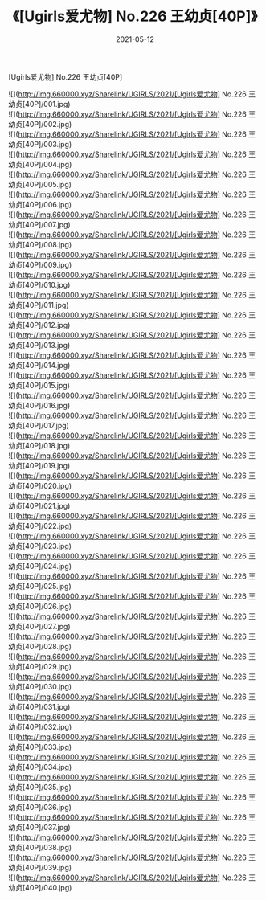 ﻿---
layout: post
title:  《[Ugirls爱尤物] No.226 王幼贞[40P]》
date:   2021-05-12
img: http://img.660000.xyz/Sharelink/UGIRLS/2021/[Ugirls爱尤物] No.226 王幼贞[40P]/000.jpg
categories: [美女, 清纯, 唯美]
---

[Ugirls爱尤物] No.226 王幼贞[40P]

  ![](http://img.660000.xyz/Sharelink/UGIRLS/2021/[Ugirls爱尤物] No.226 王幼贞[40P]/001.jpg) <br> ![](http://img.660000.xyz/Sharelink/UGIRLS/2021/[Ugirls爱尤物] No.226 王幼贞[40P]/002.jpg) <br> ![](http://img.660000.xyz/Sharelink/UGIRLS/2021/[Ugirls爱尤物] No.226 王幼贞[40P]/003.jpg) <br> ![](http://img.660000.xyz/Sharelink/UGIRLS/2021/[Ugirls爱尤物] No.226 王幼贞[40P]/004.jpg) <br> ![](http://img.660000.xyz/Sharelink/UGIRLS/2021/[Ugirls爱尤物] No.226 王幼贞[40P]/005.jpg) <br> ![](http://img.660000.xyz/Sharelink/UGIRLS/2021/[Ugirls爱尤物] No.226 王幼贞[40P]/006.jpg) <br> ![](http://img.660000.xyz/Sharelink/UGIRLS/2021/[Ugirls爱尤物] No.226 王幼贞[40P]/007.jpg) <br> ![](http://img.660000.xyz/Sharelink/UGIRLS/2021/[Ugirls爱尤物] No.226 王幼贞[40P]/008.jpg) <br> ![](http://img.660000.xyz/Sharelink/UGIRLS/2021/[Ugirls爱尤物] No.226 王幼贞[40P]/009.jpg) <br> ![](http://img.660000.xyz/Sharelink/UGIRLS/2021/[Ugirls爱尤物] No.226 王幼贞[40P]/010.jpg) <br> ![](http://img.660000.xyz/Sharelink/UGIRLS/2021/[Ugirls爱尤物] No.226 王幼贞[40P]/011.jpg) <br> ![](http://img.660000.xyz/Sharelink/UGIRLS/2021/[Ugirls爱尤物] No.226 王幼贞[40P]/012.jpg) <br> ![](http://img.660000.xyz/Sharelink/UGIRLS/2021/[Ugirls爱尤物] No.226 王幼贞[40P]/013.jpg) <br> ![](http://img.660000.xyz/Sharelink/UGIRLS/2021/[Ugirls爱尤物] No.226 王幼贞[40P]/014.jpg) <br> ![](http://img.660000.xyz/Sharelink/UGIRLS/2021/[Ugirls爱尤物] No.226 王幼贞[40P]/015.jpg) <br> ![](http://img.660000.xyz/Sharelink/UGIRLS/2021/[Ugirls爱尤物] No.226 王幼贞[40P]/016.jpg) <br> ![](http://img.660000.xyz/Sharelink/UGIRLS/2021/[Ugirls爱尤物] No.226 王幼贞[40P]/017.jpg) <br> ![](http://img.660000.xyz/Sharelink/UGIRLS/2021/[Ugirls爱尤物] No.226 王幼贞[40P]/018.jpg) <br> ![](http://img.660000.xyz/Sharelink/UGIRLS/2021/[Ugirls爱尤物] No.226 王幼贞[40P]/019.jpg) <br> ![](http://img.660000.xyz/Sharelink/UGIRLS/2021/[Ugirls爱尤物] No.226 王幼贞[40P]/020.jpg) <br> ![](http://img.660000.xyz/Sharelink/UGIRLS/2021/[Ugirls爱尤物] No.226 王幼贞[40P]/021.jpg) <br> ![](http://img.660000.xyz/Sharelink/UGIRLS/2021/[Ugirls爱尤物] No.226 王幼贞[40P]/022.jpg) <br> ![](http://img.660000.xyz/Sharelink/UGIRLS/2021/[Ugirls爱尤物] No.226 王幼贞[40P]/023.jpg) <br> ![](http://img.660000.xyz/Sharelink/UGIRLS/2021/[Ugirls爱尤物] No.226 王幼贞[40P]/024.jpg) <br> ![](http://img.660000.xyz/Sharelink/UGIRLS/2021/[Ugirls爱尤物] No.226 王幼贞[40P]/025.jpg) <br> ![](http://img.660000.xyz/Sharelink/UGIRLS/2021/[Ugirls爱尤物] No.226 王幼贞[40P]/026.jpg) <br> ![](http://img.660000.xyz/Sharelink/UGIRLS/2021/[Ugirls爱尤物] No.226 王幼贞[40P]/027.jpg) <br> ![](http://img.660000.xyz/Sharelink/UGIRLS/2021/[Ugirls爱尤物] No.226 王幼贞[40P]/028.jpg) <br> ![](http://img.660000.xyz/Sharelink/UGIRLS/2021/[Ugirls爱尤物] No.226 王幼贞[40P]/029.jpg) <br> ![](http://img.660000.xyz/Sharelink/UGIRLS/2021/[Ugirls爱尤物] No.226 王幼贞[40P]/030.jpg) <br> ![](http://img.660000.xyz/Sharelink/UGIRLS/2021/[Ugirls爱尤物] No.226 王幼贞[40P]/031.jpg) <br> ![](http://img.660000.xyz/Sharelink/UGIRLS/2021/[Ugirls爱尤物] No.226 王幼贞[40P]/032.jpg) <br> ![](http://img.660000.xyz/Sharelink/UGIRLS/2021/[Ugirls爱尤物] No.226 王幼贞[40P]/033.jpg) <br> ![](http://img.660000.xyz/Sharelink/UGIRLS/2021/[Ugirls爱尤物] No.226 王幼贞[40P]/034.jpg) <br> ![](http://img.660000.xyz/Sharelink/UGIRLS/2021/[Ugirls爱尤物] No.226 王幼贞[40P]/035.jpg) <br> ![](http://img.660000.xyz/Sharelink/UGIRLS/2021/[Ugirls爱尤物] No.226 王幼贞[40P]/036.jpg) <br> ![](http://img.660000.xyz/Sharelink/UGIRLS/2021/[Ugirls爱尤物] No.226 王幼贞[40P]/037.jpg) <br> ![](http://img.660000.xyz/Sharelink/UGIRLS/2021/[Ugirls爱尤物] No.226 王幼贞[40P]/038.jpg) <br> ![](http://img.660000.xyz/Sharelink/UGIRLS/2021/[Ugirls爱尤物] No.226 王幼贞[40P]/039.jpg) <br> ![](http://img.660000.xyz/Sharelink/UGIRLS/2021/[Ugirls爱尤物] No.226 王幼贞[40P]/040.jpg) <br>
